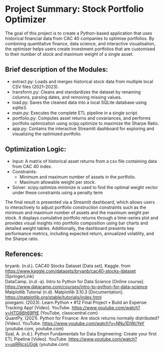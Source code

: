 # Project Summary: Stock Portfolio Optimizer

The goal of this project is to create a Python-based application that uses historical financial data from CAC 40 companies to optimise portfolios. By combining quantitative finance, data science, and interactive visualisation, the optimiser helps users create investment portfolios that are customised to their number of stock and maximum weight of a single asset.

## Brief description of the Modules:

- extract.py: Loads and merges historical stock data from multiple local CSV files (2021–2023).  
- transform.py: Cleans and standardizes the dataset by renaming columns, parsing dates, and removing missing values.  
- load.py: Saves the cleaned data into a local SQLite database using sqlite3.  
- main.py: Executes the complete ETL pipeline in a single script.  
- portfolio.py: Computes asset returns and covariances, and performs portfolio optimization using scipy.optimize to maximize the Sharpe Ratio.  
- app.py: Contains the interactive Streamlit dashboard for exploring and visualizing the optimized portfolio.  

## Optimization Logic:

- Input: A matrix of historical asset returns from a csv file containing data from CAC 40 index.  
- Constraints:  
  - Minimum and maximum number of assets in the portfolio.  
  - Maximum allowable weight per stock.  
- Solver: scipy.optimize.minimize is used to find the optimal weight vector under these constraints using a penalty term  

The final result is presented via a Streamlit dashboard, which allows users to interactively to adjust portfolio construction constraints such as the minimum and maximum number of assets and the maximum weight per stock. It displays cumulative portfolio returns through a time-series plot and provides visual insights into portfolio composition using bar charts and detailed weight tables. Additionally, the dashboard presents key performance metrics, including expected return, annualized volatility, and the Sharpe ratio.  

## References:

bryanb. (n.d.). CAC40 Stocks Dataset [Data set]. Kaggle. from https://www.kaggle.com/datasets/bryanb/cac40-stocks-dataset (SpringerLink)  
DataCamp. (n.d.-a). Intro to Python for Data Science [Online course]. https://www.datacamp.com/courses/intro-to-python-for-data-science  
Matplotlib Tutorial (n.d). Matplotlib 3.10.3 [Documentation]. https://matplotlib.org/stable/tutorials/index.html  
pixegami. (2023). Learn Python • #12 Final Project • Build an Expense Tracking App! [Video]. YouTube. https://www.youtube.com/watch?v=HTD86h69PtE (YouTube, classcentral.com)  
QuantPy. (2021). Python for Finance: Are stock returns normally distributed? [Video]. YouTube. https://www.youtube.com/watch?v=NNu1DjWcYeY (youtube.com, youtube.com)  
Syal, A. (n.d.). Python Fundamentals for Data Engineering: Create your first ETL Pipeline [Video]. YouTube. https://www.youtube.com/watch?v=uqRRjcsUGgk (youtube.com)  
